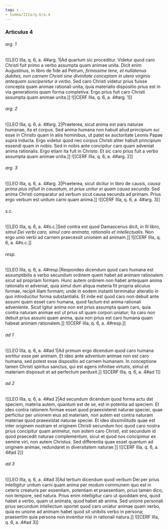 ```yaml
---
tags : 
- Summa/IIIa/q.6/a.4
---
```


### Articulus 4

###### arg. 1
![[LEO IIIa, q. 6, a. 4#arg. 1|Ad quartum sic proceditur. Videtur quod caro Christi fuit primo a verbo assumpta quam animae unita. Dicit enim Augustinus, in libro de fide ad Petrum, *firmissime tene, et nullatenus dubites, non carnem Christi sine divinitate conceptam in utero virginis antequam susciperetur a verbo*. Sed caro Christi videtur prius fuisse concepta quam animae rationali unita, quia materialis dispositio prius est in via generationis quam forma completiva. Ergo prius fuit caro Christi assumpta quam animae unita.]]
![[CERF IIIa, q. 6, a. 4#arg. 1]]

###### arg. 2
![[LEO IIIa, q. 6, a. 4#arg. 2|Praeterea, sicut anima est pars naturae humanae, ita et corpus. Sed anima humana non habuit aliud principium sui esse in Christo quam in aliis hominibus, ut patet ex auctoritate Leonis Papae supra inducta. Ergo videtur quod nec corpus Christi aliter habuit principium essendi quam in nobis. Sed in nobis ante concipitur caro quam adveniat anima rationalis. Ergo etiam ita fuit in Christo. Et sic caro prius fuit a verbo assumpta quam animae unita.]]
![[CERF IIIa, q. 6, a. 4#arg. 2]]

###### arg. 3
![[LEO IIIa, q. 6, a. 4#arg. 3|Praeterea, sicut dicitur in libro de causis, *causa prima plus influit in causatum, et prius unitur ei quam causa secunda*. Sed anima Christi comparatur ad verbum sicut causa secunda ad primam. Prius ergo verbum est unitum carni quam anima.]]
![[CERF IIIa, q. 6, a. 4#arg. 3]]

###### s.c.
![[LEO IIIa, q. 6, a. 4#s.c.|Sed contra est quod Damascenus dicit, in III libro, *simul Dei verbi caro, simul caro animata, rationalis et intellectualis*. Non ergo unio verbi ad carnem praecessit unionem ad animam.]]
![[CERF IIIa, q. 6, a. 4#s.c.]]

###### resp.
![[LEO IIIa, q. 6, a. 4#resp.|Respondeo dicendum quod caro humana est assumptibilis a verbo secundum ordinem quem habet ad animam rationalem sicut ad propriam formam. Hunc autem ordinem non habet antequam anima rationalis ei adveniat, quia simul dum aliqua materia fit propria alicuius formae, recipit illam formam; unde in eodem instanti terminatur alteratio in quo introducitur forma substantialis. Et inde est quod caro non debuit ante assumi quam esset caro humana, quod factum est anima rationali adveniente. Sicut igitur anima non est prius assumpta quam caro, quia contra naturam animae est ut prius sit quam corpori uniatur; ita caro non debuit prius assumi quam anima, quia non prius est caro humana quam habeat animam rationalem.]]
![[CERF IIIa, q. 6, a. 4#resp.]]

###### ad 1
![[LEO IIIa, q. 6, a. 4#ad 1|Ad primum ergo dicendum quod caro humana sortitur esse per animam. Et ideo ante adventum animae non est caro humana, sed potest esse dispositio ad carnem humanam. In conceptione tamen Christi spiritus sanctus, qui est agens infinitae virtutis, simul et materiam disposuit et ad perfectum perduxit.]]
![[CERF IIIa, q. 6, a. 4#ad 1]]

###### ad 2
![[LEO IIIa, q. 6, a. 4#ad 2|Ad secundum dicendum quod forma actu dat speciem, materia autem, quantum est de se, est in potentia ad speciem. Et ideo contra rationem formae esset quod praeexisteret naturae speciei, quae perficitur per unionem eius ad materiam, non autem est contra naturam materiae quod praeexistat naturae speciei. Et ideo dissimilitudo quae est inter originem nostram et originem Christi secundum hoc quod caro nostra prius concipitur quam animetur, non autem caro Christi, est secundum id quod praecedit naturae complementum, sicut et quod nos concipimur ex semine viri, non autem Christus. Sed differentia quae esset quantum ad originem animae, redundaret in diversitatem naturae.]]
![[CERF IIIa, q. 6, a. 4#ad 2]]

###### ad 3
![[LEO IIIa, q. 6, a. 4#ad 3|Ad tertium dicendum quod verbum Dei per prius intelligitur unitum carni quam anima per modum communem quo est in ceteris creaturis per essentiam, potentiam et praesentiam, prius tamen dico, non tempore, sed natura. Prius enim intelligitur caro ut quoddam ens, quod habet a verbo, quam ut animata, quod habet ab anima. Sed unione personali prius secundum intellectum oportet quod caro uniatur animae quam verbo, quia ex unione ad animam habet quod sit unibilis verbo in persona; praesertim quia persona non invenitur nisi in rationali natura.]]
![[CERF IIIa, q. 6, a. 4#ad 3]]

